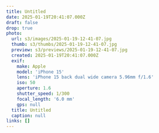 ```yaml
---
title: Untitled
date: 2025-01-19T20:41:07.000Z
draft: false
drop: true
photo:
  url: s3/images/2025-01-19-12-41-07.jpg
  thumb: s3/thumbs/2025-01-19-12-41-07.jpg
  preview: s3/previews/2025-01-19-12-41-07.jpg
  created: 2025-01-19T20:41:07.000Z
  exif:
    make: Apple
    model: 'iPhone 15'
    lens: 'iPhone 15 back dual wide camera 5.96mm f/1.6'
    iso: 50
    aperture: 1.6
    shutter_speed: 1/300
    focal_length: '6.0 mm'
    gps: null
  title: Untitled
  caption: null
links: []
---
```


